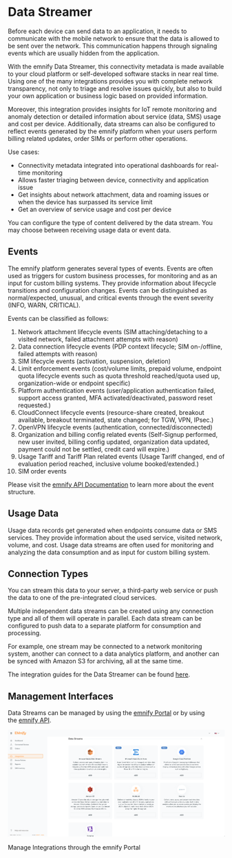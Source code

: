 # Data Streamer

Before each device can send data to an application, it needs to communicate with the mobile network to ensure that the data is allowed to be sent over the network.
This communication happens through signaling events which are usually hidden from the application.

With the emnify Data Streamer, this connectivity metadata is made available to your cloud platform or self-developed software stacks in near real time.
Using one of the many integrations provides you with complete network transparency, not only to triage and resolve issues quickly, but also to build your own application or business logic based on provided information.

Moreover, this integration provides insights for IoT remote monitoring and anomaly detection or detailed information about service (data, SMS) usage and cost per device.
Additionally, data streams can also be configured to reflect events generated by the emnify platform when your users perform billing related updates, order SIMs or perform other operations.

Use cases:

- Connectivity metadata integrated into operational dashboards for real-time monitoring
- Allows faster triaging between device, connectivity and application issue
- Get insights about network attachment, data and roaming issues or when the device has surpassed its service limit
- Get an overview of service usage and cost per device

You can configure the type of content delivered by the data stream. You may choose between receiving usage data or event data.

## Events

The emnify platform generates several types of events.
Events are often used as triggers for custom business processes, for monitoring and as an input for custom billing systems.
They provide information about lifecycle transitions and configuration changes.
Events can be distinguished as normal/expected, unusual, and critical events through the event severity (INFO, WARN, CRITICAL).

Events can be classified as follows:

1. Network attachment lifecycle events (SIM attaching/detaching to a visited network, failed attachment attempts with reason)
1. Data connection lifecycle events (PDP context lifecycle; SIM on-/offline, failed attempts with reason)
1. SIM lifecycle events (activation, suspension, deletion)
1. Limit enforcement events (cost/volume limits, prepaid volume, endpoint quota lifecycle events such as quota threshold reached/quota used up, organization-wide or endpoint specific)
1. Platform authentication events (user/application authentication failed, support access granted, MFA activated/deactivated, password reset requested.)
1. CloudConnect lifecycle events (resource-share created, breakout available, breakout terminated, state changed; for TGW, VPN, IPsec.)
1. OpenVPN lifecycle events (authentication, connected/disconnected)
1. Organization and billing config related events (Self-Signup performed, new user invited, billing config updated, organization data updated, payment could not be settled, credit card will expire.)
1. Usage Tariff and Tariff Plan related events (Usage Tariff changed, end of evaluation period reached, inclusive volume booked/extended.)
1. SIM order events

Please visit the [emnify API Documentation](https://cdn.emnify.net/api/doc/event.html?__hstc=115846617.4e595f58851491bb8576507ce2561f79.1670194662635.1670424207784.1670429175064.6&__hssc=115846617.2.1670429175064&__hsfp=3017379904) to learn more about the event structure.

## Usage Data

Usage data records get generated when endpoints consume data or SMS services.
They provide information about the used service, visited network, volume, and cost.
Usage data streams are often used for monitoring and analyzing the data consumption and as input for custom billing system.

## Connection Types

You can stream this data to your server, a third-party web service or push the data to one of the pre-integrated cloud services.

Multiple independent data streams can be created using any connection type and all of them will operate in parallel.
Each data stream can be configured to push data to a separate platform for consumption and processing.

For example, one stream may be connected to a network monitoring system, another can connect to a data analytics platform, and another can be synced with Amazon S3 for archiving, all at the same time.

The integration guides for the Data Streamer can be found [here](#_integration_guides).

## Management Interfaces

Data Streams can be managed by using the [emnify Portal](https://portal.emnify.com/) or by using the [emnify API](https://cdn.emnify.net/api/doc/swagger.html?__hstc=115846617.4e595f58851491bb8576507ce2561f79.1670194662635.1670424207784.1670429175064.6&__hssc=115846617.2.1670429175064&__hsfp=3017379904).

![integration](./assets/integration.png)

Manage Integrations through the emnify Portal